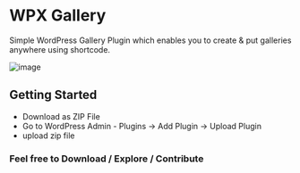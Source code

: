 # WPX Gallery

Simple WordPress Gallery Plugin which enables you to create & put galleries anywhere using shortcode.

![image](https://user-images.githubusercontent.com/20708909/143585338-5d86d010-6f9c-4fba-8254-bee9f8d05856.png)


## Getting Started

- Download as ZIP File
- Go to WordPress Admin - Plugins -> Add Plugin -> Upload Plugin
- upload zip file


### Feel free to Download / Explore / Contribute 

